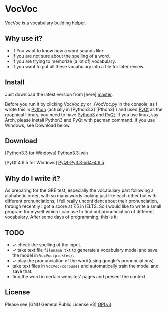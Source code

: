 VocVoc
======

VocVoc is a vocabulary building helper.

Why use it?
----------------

+ If You want to know how a word sounds like.
+ If you are not sure about the spelling of a word.
+ If you are trying to memorize (a lot of) vocabulary.
+ If you want to put all these vocabulary into a file for later review.

Install
-------

Just download the latest version from [here] [master].

Before you run it by clicking VocVoc.py or ./VocVoc.py in the console,
as I wrote this in [Python][] (actually in [Python3.3] [Pthon3] ) and used [PyQt][] as the graphical library,
you need to have [Python3][] and [PyQt][].
If you use linux, say Arch, please install Python3 and PyQt with pacman command.
If you use Windows, see Download below.

Download
--------

[Python3.3 for Windows] [Python3.3-win]

[PyQt 4.9.5 for Windows] [PyQt-Py3.3-x64-4.9.5]

Why do I write it?
--------------

As preparing for the GRE test, especially the vocabulary part following a 
alphabetic order, with so many words looking just like each other but with 
different pronunciations, I fell really unconfident about their pronunciation,
through recentlly I got a score at 7.5 in IELTS. So I would like to write a
small program for myself which I can use to find out pronunciation of
different vocabulary. After some days of programming, this is it.

TODO
----
* ✓ check the spelling of the input.
* ✓ take text file `filename.txt` to generate a vocabulary model and save the model in `VocVoc/pickles/`.
* ✓ play the pronunciation of the word(using google's pronunciations).
*   take text files in `VocVoc/corpuses` and automatically train the model and save that.
*   find the word in certain websites' pages and present the context.

License
-------

Please see [GNU General Public License v3] [GPLv3]

[master]:https://github.com/thedevil7/VocVoc/archive/master.zip
[Python]:http://www.python.org/
[Python3]:http://www.python.org/download/releases/3.3.0/
[Python3.3-win]:http://www.python.org/ftp/python/3.3.0/python-3.3.0.msi
[PyQt]:http://www.riverbankcomputing.com/software/pyqt/intro
[PyQt-Py3.3-x64-4.9.5]:http://sourceforge.net/projects/pyqt/files/PyQt4/PyQt-4.9.5/PyQt-Py3.3-x64-gpl-4.9.5-1.exe
[GPLv3]:http://www.gnu.org/licenses/gpl-3.0-standalone.html
